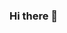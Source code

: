 ### Hi there 👋

<!--
**A1996KASH/A1996KASH** is a ✨ _special_ ✨ repository because its `README.md` (this file) appears on your GitHub profile.

Here are some ideas to get you started:

- 🔭 I’m currently working on MEAN Stack
- 🌱 I’m currently learning ReactJs
- 👯 I’m looking to collaborate on Angular
- 🤔 I’m looking for help with Anything
- 💬 Ask me about Anything
- 📫 How to reach me: ...
- 😄 Pronouns: ...
- ⚡ Fun fact: ...
-->
